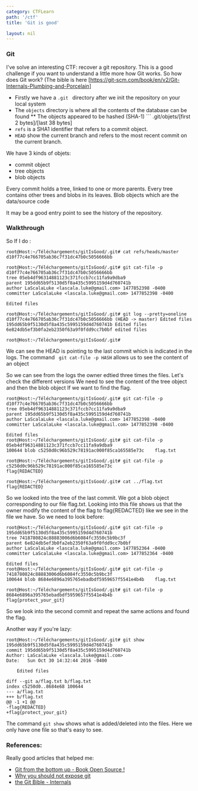 ```yaml
---
category: CTFLearn
path: '/ctf'
title: 'Git is good'

layout: nil
---
```


### Git

I've solve an interesting CTF: recover a git repository. This is a good challenge if you want to understand a little more how Git works.
So how does Git work? (The bible is here [https://git-scm.com/book/en/v2/Git-Internals-Plumbing-and-Porcelain]
* Firstly we have a ```.git ``` directory after we init the repository on your local system
* The ```objects``` directory is where all the contents of the database can be found
** The objects appeared to be hashed (SHA-1) ``` .git/objets/[first 2 bytes]/[last 38 bytes]
* ```refs``` is a SHA1 identifier that refers to a commit object.
* ```HEAD``` show the current branch and refers to the most recent commit on the current branch.

We have 3 kinds of objets: 
* commit object
* tree objects
* blob objects

Every commit holds a tree, linked to one or more parents.
Every tree contains other trees and blobs in its leaves.
Blob objects which are the data/source code 

It may be a good entry point to see the history of the repository.

### Walkthrough

So If I do :
```
root@Host:~/Téléchargements/gitIsGood/.git# cat refs/heads/master 
d10f77c4e766705ab36c7f31dc47b0c5056666bb

root@Host:~/Téléchargements/gitIsGood/.git# git cat-file -p d10f77c4e766705ab36c7f31dc47b0c5056666bb
tree 05eb4df96314881123c371fccb7cc11fa9a9dba9
parent 195dd65b9f5130d5f8a435c5995159d4d760741b
author LaScalaLuke <lascala.luke@gmail.com> 1477852398 -0400
committer LaScalaLuke <lascala.luke@gmail.com> 1477852398 -0400

Edited files

root@Host:~/Téléchargements/gitIsGood/.git# git log --pretty=oneline
d10f77c4e766705ab36c7f31dc47b0c5056666bb (HEAD -> master) Edited files
195dd65b9f5130d5f8a435c5995159d4d760741b Edited files
6e824db5ef3b0fa2eb2350f63a9f0fdd9cc7b0bf edited files

root@Host:~/Téléchargements/gitIsGood/.git# 
```

We can see the HEAD is pointing to the last commit which is indicated in the logs.
The command ``` git cat-file -p HASH``` allows us to see the content of an object

So we can see from the logs the owner edtied three times the files. Let's check the different versions
We need to see the content of the tree object and then the blob object If we want to find the flag.

```
root@Host:~/Téléchargements/gitIsGood/.git# git cat-file -p d10f77c4e766705ab36c7f31dc47b0c5056666bb
tree 05eb4df96314881123c371fccb7cc11fa9a9dba9
parent 195dd65b9f5130d5f8a435c5995159d4d760741b
author LaScalaLuke <lascala.luke@gmail.com> 1477852398 -0400
committer LaScalaLuke <lascala.luke@gmail.com> 1477852398 -0400

Edited files
root@Host:~/Téléchargements/gitIsGood/.git# git cat-file -p 05eb4df96314881123c371fccb7cc11fa9a9dba9
100644 blob c5250d0c96b529c78191ac000f85ca165585e73c	flag.txt

root@Host:~/Téléchargements/gitIsGood/.git# git cat-file -p c5250d0c96b529c78191ac000f85ca165585e73c
flag{REDACTED}

root@Host:~/Téléchargements/gitIsGood/.git# cat ../flag.txt 
flag{REDACTED}
```
So we looked into the tree of the last commit. We got a blob object corresponding to our file flag.txt. Looking into this file shows us that the owner modify the content of the flag to flag{REDACTED} like we see in the file we have.
So we need to look before:

```
root@Host:~/Téléchargements/gitIsGood/.git# git cat-file -p 195dd65b9f5130d5f8a435c5995159d4d760741b
tree 7418780824c88883006d6b6084fc3550c5b9bc3f
parent 6e824db5ef3b0fa2eb2350f63a9f0fdd9cc7b0bf
author LaScalaLuke <lascala.luke@gmail.com> 1477852364 -0400
committer LaScalaLuke <lascala.luke@gmail.com> 1477852364 -0400

Edited files
root@Host:~/Téléchargements/gitIsGood/.git# git cat-file -p 7418780824c88883006d6b6084fc3550c5b9bc3f
100644 blob 8684e6896a395765ebadbdf5959657f5541e4b4b	flag.txt

root@Host:~/Téléchargements/gitIsGood/.git# git cat-file -p 8684e6896a395765ebadbdf5959657f5541e4b4b
flag{protect_your_git} 
```

So we look into the second commit and repeat the same actions and found the flag.

Another way if you're lazy:

```
root@Host:~/Téléchargements/gitIsGood/.git# git show 195dd65b9f5130d5f8a435c5995159d4d760741b
commit 195dd65b9f5130d5f8a435c5995159d4d760741b
Author: LaScalaLuke <lascala.luke@gmail.com>
Date:   Sun Oct 30 14:32:44 2016 -0400

    Edited files

diff --git a/flag.txt b/flag.txt
index c5250d0..8684e68 100644
--- a/flag.txt
+++ b/flag.txt
@@ -1 +1 @@
-flag{REDACTED}
+flag{protect_your_git}
```



The command ```git show``` shows what is added/deleted into the files. Here we only have one file so that's easy to see.

### References:

Really good articles that helped me:

* [Git from the bottom up - Book Open Source !](https://jwiegley.github.io/git-from-the-bottom-up/)
* [Why you should not expose git](https://en.internetwache.org/dont-publicly-expose-git-or-how-we-downloaded-your-websites-sourcecode-an-analysis-of-alexas-1m-28-07-2015/)
* [the Git Bible - Internals](https://git-scm.com/book/en/v2/Git-Internals-Plumbing-and-Porcelain)

